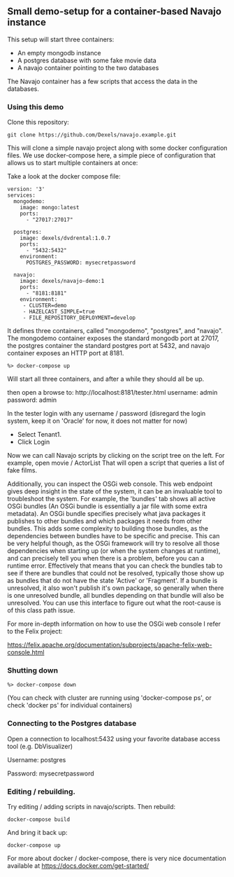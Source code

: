 ## Small demo-setup for a container-based Navajo instance ##

This setup will start three containers:
- An empty mongodb instance
- A postgres database with some fake movie data
- A navajo container pointing to the two databases

The Navajo container has a few scripts that access the data in the databases.

### Using this demo ###

Clone this repository:

```
git clone https://github.com/Dexels/navajo.example.git
```

This will clone a simple navajo project along with some docker configuration files.
We use docker-compose here, a simple piece of configuration that allows us to start multiple containers at once:

Take a look at the docker compose file:

```
version: '3'
services:
  mongodemo:
    image: mongo:latest
    ports:
      - "27017:27017"

  postgres:
    image: dexels/dvdrental:1.0.7
    ports:
      - "5432:5432"
    environment:
      POSTGRES_PASSWORD: mysecretpassword

  navajo:
    image: dexels/navajo-demo:1
    ports:
      - "8181:8181"
    environment:
     - CLUSTER=demo
     - HAZELCAST_SIMPLE=true
     - FILE_REPOSITORY_DEPLOYMENT=develop
```

It defines three containers, called "mongodemo", "postgres", and "navajo". The mongodemo container exposes the standard
mongodb port at 27017, the postgres container the standard postgres port at 5432, and navajo container exposes an HTTP
port at 8181.

```
%> docker-compose up
```

Will start all three containers, and after a while they should all be up.

then open a browse to:
http://localhost:8181/tester.html
username: admin password: admin

In the tester login with any username / password (disregard the login system, keep it on 'Oracle' for now, it does not matter for now)

- Select Tenant1.
- Click Login

Now we can call Navajo scripts by clicking on the script tree on the left.
For example, open movie / ActorList
That will open a script that queries a list of fake films.

Additionally, you can inspect the OSGi web console. This web endpoint gives deep insight in the state of the system, it can be an invaluable tool to troubleshoot the system.
For example, the 'bundles' tab shows all active OSGi bundles (An OSGi bundle is essentially a jar file with some extra metadata). An OSGi bundle specifies precisely what java packages it publishes to other bundles and which packages it needs from other bundles. This adds some complexity to building those bundles, as the dependencies between bundles have to be specific and precise.
This can be very helpful though, as the OSGi framework will try to resolve all those dependencies when starting up (or when the system changes at runtime), and can precisely tell you when there is a problem, before you can a runtime error.
Effectively that means that you can check the bundles tab to see if there are bundles that could not be resolved, typically those show up as bundles that do not have the state 'Active' or 'Fragment'. 
If a bundle is unresolved, it also won't publish it's own package, so generally when there is one unresolved bundle, all bundles depending on that bundle will also be unresolved.
You can use this interface to figure out what the root-cause is of this class path issue.

For more in-depth information on how to use the OSGi web console I refer to the Felix project:

https://felix.apache.org/documentation/subprojects/apache-felix-web-console.html


### Shutting down

```
%> docker-compose down
```

(You can check with cluster are running using 'docker-compose ps', or check 'docker ps' for individual containers)

### Connecting to the Postgres database

Open a connection to localhost:5432 using your favorite database access tool (e.g. DbVisualizer)

Username: postgres 

Password: mysecretpassword

### Editing / rebuilding.

Try editing / adding scripts in navajo/scripts.
Then rebuild:

```
docker-compose build
```

And bring it back up:

```
docker-compose up
```

For more about docker / docker-compose, there is very nice documentation available at
https://docs.docker.com/get-started/
